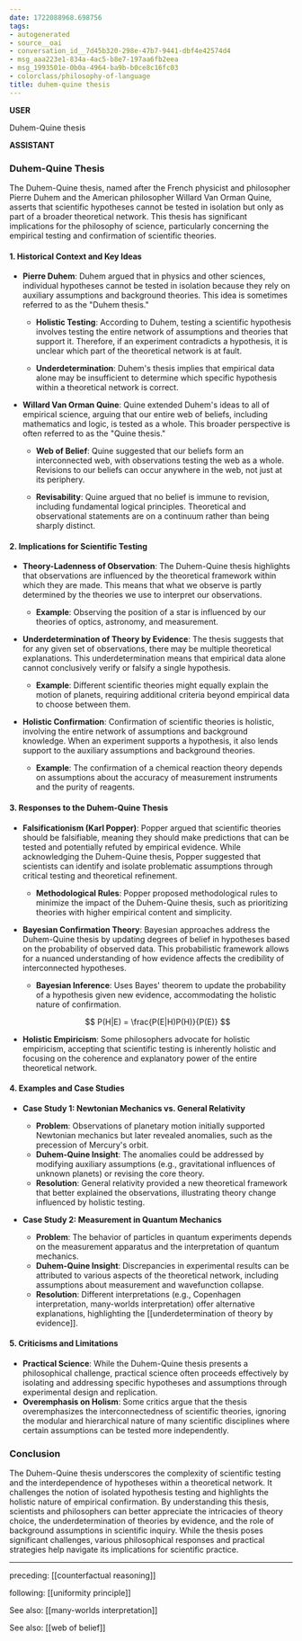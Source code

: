 ```yaml
---
date: 1722088968.698756
tags:
- autogenerated
- source__oai
- conversation_id__7d45b320-298e-47b7-9441-dbf4e42574d4
- msg_aaa223e1-834a-4ac5-b8e7-197aa6fb2eea
- msg_1993501e-0b0a-4964-ba9b-b0ce8c16fc03
- colorclass/philosophy-of-language
title: duhem-quine thesis
---
```


**USER**

Duhem-Quine thesis


**ASSISTANT**

### Duhem-Quine Thesis

The Duhem-Quine thesis, named after the French physicist and philosopher Pierre Duhem and the American philosopher Willard Van Orman Quine, asserts that scientific hypotheses cannot be tested in isolation but only as part of a broader theoretical network. This thesis has significant implications for the philosophy of science, particularly concerning the empirical testing and confirmation of scientific theories.

#### 1. **Historical Context and Key Ideas**

- **Pierre Duhem**: Duhem argued that in physics and other sciences, individual hypotheses cannot be tested in isolation because they rely on auxiliary assumptions and background theories. This idea is sometimes referred to as the "Duhem thesis."

  - **Holistic Testing**: According to Duhem, testing a scientific hypothesis involves testing the entire network of assumptions and theories that support it. Therefore, if an experiment contradicts a hypothesis, it is unclear which part of the theoretical network is at fault.

  - **Underdetermination**: Duhem's thesis implies that empirical data alone may be insufficient to determine which specific hypothesis within a theoretical network is correct.

- **Willard Van Orman Quine**: Quine extended Duhem's ideas to all of empirical science, arguing that our entire web of beliefs, including mathematics and logic, is tested as a whole. This broader perspective is often referred to as the "Quine thesis."

  - **Web of Belief**: Quine suggested that our beliefs form an interconnected web, with observations testing the web as a whole. Revisions to our beliefs can occur anywhere in the web, not just at its periphery.

  - **Revisability**: Quine argued that no belief is immune to revision, including fundamental logical principles. Theoretical and observational statements are on a continuum rather than being sharply distinct.

#### 2. **Implications for Scientific Testing**

- **Theory-Ladenness of Observation**: The Duhem-Quine thesis highlights that observations are influenced by the theoretical framework within which they are made. This means that what we observe is partly determined by the theories we use to interpret our observations.

  - **Example**: Observing the position of a star is influenced by our theories of optics, astronomy, and measurement.

- **Underdetermination of Theory by Evidence**: The thesis suggests that for any given set of observations, there may be multiple theoretical explanations. This underdetermination means that empirical data alone cannot conclusively verify or falsify a single hypothesis.

  - **Example**: Different scientific theories might equally explain the motion of planets, requiring additional criteria beyond empirical data to choose between them.

- **Holistic Confirmation**: Confirmation of scientific theories is holistic, involving the entire network of assumptions and background knowledge. When an experiment supports a hypothesis, it also lends support to the auxiliary assumptions and background theories.

  - **Example**: The confirmation of a chemical reaction theory depends on assumptions about the accuracy of measurement instruments and the purity of reagents.

#### 3. **Responses to the Duhem-Quine Thesis**

- **Falsificationism (Karl Popper)**: Popper argued that scientific theories should be falsifiable, meaning they should make predictions that can be tested and potentially refuted by empirical evidence. While acknowledging the Duhem-Quine thesis, Popper suggested that scientists can identify and isolate problematic assumptions through critical testing and theoretical refinement.

  - **Methodological Rules**: Popper proposed methodological rules to minimize the impact of the Duhem-Quine thesis, such as prioritizing theories with higher empirical content and simplicity.

- **Bayesian Confirmation Theory**: Bayesian approaches address the Duhem-Quine thesis by updating degrees of belief in hypotheses based on the probability of observed data. This probabilistic framework allows for a nuanced understanding of how evidence affects the credibility of interconnected hypotheses.

  - **Bayesian Inference**: Uses Bayes' theorem to update the probability of a hypothesis given new evidence, accommodating the holistic nature of confirmation.

  $$ P(H|E) = \frac{P(E|H)P(H)}{P(E)} $$

- **Holistic Empiricism**: Some philosophers advocate for holistic empiricism, accepting that scientific testing is inherently holistic and focusing on the coherence and explanatory power of the entire theoretical network.

#### 4. **Examples and Case Studies**

- **Case Study 1: Newtonian Mechanics vs. General Relativity**
  - **Problem**: Observations of planetary motion initially supported Newtonian mechanics but later revealed anomalies, such as the precession of Mercury's orbit.
  - **Duhem-Quine Insight**: The anomalies could be addressed by modifying auxiliary assumptions (e.g., gravitational influences of unknown planets) or revising the core theory.
  - **Resolution**: General relativity provided a new theoretical framework that better explained the observations, illustrating theory change influenced by holistic testing.

- **Case Study 2: Measurement in Quantum Mechanics**
  - **Problem**: The behavior of particles in quantum experiments depends on the measurement apparatus and the interpretation of quantum mechanics.
  - **Duhem-Quine Insight**: Discrepancies in experimental results can be attributed to various aspects of the theoretical network, including assumptions about measurement and wavefunction collapse.
  - **Resolution**: Different interpretations (e.g., Copenhagen interpretation, many-worlds interpretation) offer alternative explanations, highlighting the [[underdetermination of theory by evidence]].

#### 5. **Criticisms and Limitations**

- **Practical Science**: While the Duhem-Quine thesis presents a philosophical challenge, practical science often proceeds effectively by isolating and addressing specific hypotheses and assumptions through experimental design and replication.
- **Overemphasis on Holism**: Some critics argue that the thesis overemphasizes the interconnectedness of scientific theories, ignoring the modular and hierarchical nature of many scientific disciplines where certain assumptions can be tested more independently.

### Conclusion

The Duhem-Quine thesis underscores the complexity of scientific testing and the interdependence of hypotheses within a theoretical network. It challenges the notion of isolated hypothesis testing and highlights the holistic nature of empirical confirmation. By understanding this thesis, scientists and philosophers can better appreciate the intricacies of theory choice, the underdetermination of theories by evidence, and the role of background assumptions in scientific inquiry. While the thesis poses significant challenges, various philosophical responses and practical strategies help navigate its implications for scientific practice.


---

preceding: [[counterfactual reasoning]]  


following: [[uniformity principle]]

See also: [[many-worlds interpretation]]


See also: [[web of belief]]
